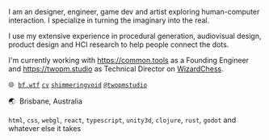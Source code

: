 I am an designer, engineer, game dev and artist exploring human-computer interaction. I specialize in turning the imaginary into the real. 

I use my extensive experience in procedural generation, audiovisual design, product design and HCI research to help people connect the dots.

I'm currently working with https://common.tools as a Founding Engineer and https://twopm.studio as Technical Director on [WizardChess](https://store.steampowered.com/app/1274210/WizardChess/).

🌐&nbsp; [`bf.wtf`](https://bf.wtf)
[`cv`](https://cv.bf.wtf)
[`shimmeringvoid`](https://shimmeringvoid.substack.com/)
[`@twopmstudio`](https://twitter.com/@twopmstudio)

🌏&nbsp; Brisbane, Australia

`html`, `css`, `webgl`, `react`, `typescript`, `unity3d`, `clojure`, `rust`, `godot` and whatever else it takes <br/>
